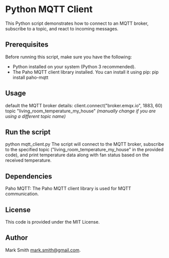 # Python MQTT Client

This Python script demonstrates how to connect to an MQTT broker, subscribe to a topic, and react to incoming messages.

## Prerequisites

Before running this script, make sure you have the following:

- Python installed on your system (Python 3 recommended).
- The Paho MQTT client library installed. You can install it using pip:
   pip install paho-mqtt

## Usage

default the MQTT broker details:
client.connect("broker.emqx.io", 1883, 60)
topic "living_room_temperature_my_house"  *(manually change if you are using a different topic name)*

## Run the script

python mqtt_client.py
The script will connect to the MQTT broker, subscribe to the specified topic ("living_room_temperature_my_house" in the provided code), and print temperature data along with fan status based on the received temperature.

## Dependencies

Paho MQTT: The Paho MQTT client library is used for MQTT communication.

## License

This code is provided under the MIT License.

## Author

Mark Smith  <mark.smith@gmail.com>.
